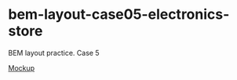 # bem-layout-case05-electronics-store
BEM layout practice. Case 5

[Mockup](https://www.figma.com/file/1MjWLwlyjAD5zZ4NDFUBIu/market-place-middle?type=design&node-id=1-2&t=iiGwiDkPd7B4oTOd-0)
